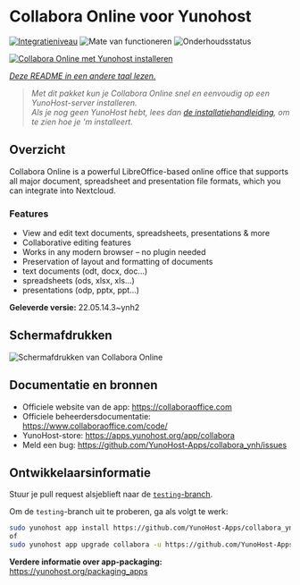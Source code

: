 <!--
NB: Deze README is automatisch gegenereerd door <https://github.com/YunoHost/apps/tree/master/tools/readme_generator>
Hij mag NIET handmatig aangepast worden.
-->

# Collabora Online voor Yunohost

[![Integratieniveau](https://dash.yunohost.org/integration/collabora.svg)](https://ci-apps.yunohost.org/ci/apps/collabora/) ![Mate van functioneren](https://ci-apps.yunohost.org/ci/badges/collabora.status.svg) ![Onderhoudsstatus](https://ci-apps.yunohost.org/ci/badges/collabora.maintain.svg)

[![Collabora Online met Yunohost installeren](https://install-app.yunohost.org/install-with-yunohost.svg)](https://install-app.yunohost.org/?app=collabora)

*[Deze README in een andere taal lezen.](./ALL_README.md)*

> *Met dit pakket kun je Collabora Online snel en eenvoudig op een YunoHost-server installeren.*  
> *Als je nog geen YunoHost hebt, lees dan [de installatiehandleiding](https://yunohost.org/install), om te zien hoe je 'm installeert.*

## Overzicht

Collabora Online is a powerful LibreOffice-based online office that supports all major document, spreadsheet and presentation file formats, which you can integrate into Nextcloud.

### Features

- View and edit text documents, spreadsheets, presentations & more
- Collaborative editing features
- Works in any modern browser – no plugin needed
- Preservation of layout and formatting of documents
- text documents (odt, docx, doc…)
- spreadsheets (ods, xlsx, xls…)
- presentations (odp, pptx, ppt…)


**Geleverde versie:** 22.05.14.3~ynh2

## Schermafdrukken

![Schermafdrukken van Collabora Online](./doc/screenshots/Nextcloud-writer.png)

## Documentatie en bronnen

- Officiele website van de app: <https://collaboraoffice.com>
- Officiele beheerdersdocumentatie: <https://www.collaboraoffice.com/code/>
- YunoHost-store: <https://apps.yunohost.org/app/collabora>
- Meld een bug: <https://github.com/YunoHost-Apps/collabora_ynh/issues>

## Ontwikkelaarsinformatie

Stuur je pull request alsjeblieft naar de [`testing`-branch](https://github.com/YunoHost-Apps/collabora_ynh/tree/testing).

Om de `testing`-branch uit te proberen, ga als volgt te werk:

```bash
sudo yunohost app install https://github.com/YunoHost-Apps/collabora_ynh/tree/testing --debug
of
sudo yunohost app upgrade collabora -u https://github.com/YunoHost-Apps/collabora_ynh/tree/testing --debug
```

**Verdere informatie over app-packaging:** <https://yunohost.org/packaging_apps>
